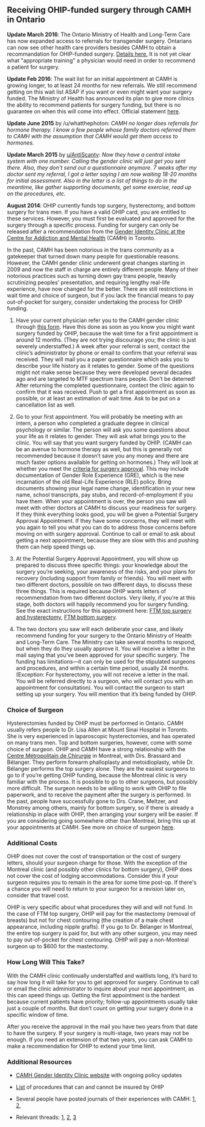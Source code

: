 ## Receiving OHIP-funded surgery through CAMH in Ontario

**Update March 2016**: The Ontario Ministry of Health and Long-Term Care has now expanded access to referrals for transgender surgery. Ontarians can now see other health care providers besides CAMH to obtain a recommandation for OHIP-funded surgery. [Details here.](http://health.gov.on.ca/en/pro/programs/srs/default.aspx) It is not yet clear what "appropriate training" a physician would need in order to recommend a patient for surgery.

**Update Feb 2016**: The wait list for an initial appointment at CAMH is growing longer, to at least 24 months for new referrals. We still recommend getting on this wait list ASAP if you want or even might want your surgery funded. The Ministry of Health has announced its plan to give more clinics the ability to recommend patients for surgery funding, but there is no guarantee on when this will come into effect. Official statement [here](http://www.camh.ca/en/hospital/care_program_and_services/specialty_clinics/Documents/GIC_Clinic_Update-Feb2016.pdf).

**Update June 2015** by /u/whatthephoton: *CAMH no longer does referrals for hormone therapy. I know a few people whose family doctors referred them to CAMH with the assumption that CAMH would get them access to hormones.*

**Update March 2015** by [u/AntiScanty](http://www.reddit.com/r/ftm/comments/2ywi4v/our_community_faq_needs_your_help_in_expanding/cpdq3uv): *Now they have a central intake system with one number. Calling the gender clinic will just get you sent there. Also, they don't send out a questionnaire anymore. 7 weeks after my doctor sent my referral, I got a letter saying I am now waiting 18-20 months for initial assessment. Also in the letter is a list of things to do in the meantime, like gather supporting documents, get some exercise, read up on the procedures, etc.*

**August 2014**: OHIP currently funds top surgery, hysterectomy, and bottom surgery for trans men. If you have a valid OHIP card, you are entitled to these services. However, you must first be evaluated and approved for the surgery through a specific process. Funding for surgery can only be released after a recommendation from the [Gender Identity Clinic at the Centre for Addiction and Mental Health](http://www.camh.ca/en/hospital/care_program_and_services/hospital_services/Pages/gid_guide_to_camh.aspx) (CAMH) in Toronto. 

In the past, CAMH has been notorious in the trans community as a gatekeeper that turned down many people for questionable reasons. However, the CAMH gender clinic underwent great changes starting in 2009 and now the staff in charge are entirely different people. Many of their notorious practices such as turning down gay trans people, heavily scrutinizing peoples’ presentation, and requiring lengthy real-life experience, have now changed for the better. There are still restrictions in wait time and choice of surgeon, but if you lack the financial means to pay out-of-pocket for surgery, consider undertaking the process for OHIP funding. 

1. Have your current physician refer you to the CAMH gender clinic through [this form](http://www.camh.ca/en/hospital/care_program_and_services/Referrals_to_CAMH/Documents/CAMH_Referral_Form.pdf). Have this done as soon as you know you might want surgery funded by OHIP, because the wait time for a first appointment is around 12 months. (They are not trying discourage you; the clinic is just severely understaffed.) A week after your referral is sent, contact the clinic’s administrator by phone or email to confirm that your referral was received. They will mail you a paper questionnaire which asks you to describe your life history as it relates to gender. Some of the questions might not make sense because they were developed several decades ago and are targeted to MTF spectrum trans people. Don’t be deterred! After returning the completed questionnaire, contect the clinic again to confirm that it was received. Push to get a first appointment as soon as possible, or at least an estimation of wait time. Ask to be put on a cancellation list as well.

2. Go to your first appointment. You will probably be meeting with an intern, a person who completed a graduate degree in clinical psychology or similar. The person will ask you some questions about your life as it relates to gender. They will ask what brings you to the clinic. You will say that you want surgery funded by OHIP. (CAMH can be an avenue to hormone therapy as well, but this is generally not recommended because it doesn’t save you any money and there are much faster options available for getting on hormones.) They will look at whether you meet the [criteria for surgery approval](http://www.camh.ca/en/hospital/care_program_and_services/hospital_services/Pages/gid_criteria_hormone_surgery.aspx). This may include documentation of Gender Role Experience (GRE), which is the new incarnation of the old Real-Life Experience (RLE) policy. Bring documents showing your legal name change, identification in your new name, school transcripts, pay stubs, and record-of-employment if you have them. When your appointment is over, the person you saw will meet with other doctors at CAMH to discuss your readiness for surgery. If they think everything looks good, you will be given a Potential Surgery Approval Appointment. If they have some concerns, they will meet with you again to tell you what you can do to address those concerns before moving on with surgery approval. Continue to call or email to ask about getting a next appointment, because they are slow with this and pushing them can help speed things up.

3. At the Potential Surgery Approval Appointment, you will show up prepared to discuss three specific things: your knowledge about the surgery you’re seeking, your awareness of the risks, and your plans for recovery (including support from family or friends). You will meet with two different doctors, possible on two different days, to discuss these three things. This is required because OHIP wants letters of recommendation from two different doctors. Very likely, if you’re at this stage, both doctors will happily recommend you for surgery funding. See the exact instructions for this appointment here: [FTM top surgery and hysterectomy](https://dl.dropboxusercontent.com/u/67321046/CamhTopHysto.pdf), [FTM bottom surgery](https://dl.dropboxusercontent.com/u/67321046/CAMH_lower_appt.PDF).

4. The two doctors you saw will each deliberate your case, and likely recommend funding for your surgery to the Ontario Ministry of Health and Long-Term Care. The Ministry can take several months to respond, but when they do they usually approve it. You will receive a letter in the mail saying that you’ve been approved for your specific surgery. The funding has limitations—it can only be used for the stipulated surgeons and procedures, and within a certain time period, usually 24 months. (Exception: For hysterectomy, you will not receive a letter in the mail. You will be referred directly to a surgeon, who will contact you with an appointment for consultation).
You will contact the surgeon to start setting up your surgery. You will mention that it’s being funded by OHIP. 

### Choice of Surgeon 
Hysterectomies funded by OHIP must be performed in Ontario. CAMH usually refers people to Dr. Lisa Allen at Mount Sinai Hospital in Toronto. She is very experienced in laparoscopic hysterectomies, and has operated on many trans men. Top and bottom surgeries, however, come with some choice of surgeon. OHIP and CAMH have a strong relationship with the [Centre Métropolitain de Chirurgie](http://grsmontreal.com/) in Montreal, with Drs. Brassard and Bélanger. They perform forearm phalloplasty and metoidioplasty, while Dr. Bélanger performs the top surgery alone. They are the easiest surgeons to go to if you’re getting OHIP funding, because the Montreal clinic is very familiar with the process. It is possible to go to other surgeons, but possibly more difficult. The surgeon needs to be willing to work with OHIP to file paperwork, and to receive the payment after the surgery is performed. In the past, people have successfully gone to Drs. Crane, Meltzer, and Monstrey among others, mainly for bottom surgery, so if there is already a relationship in place with OHIP, then arranging your surgery will be easier. If you are considering going somewhere other than Montreal, bring this up at your appointments at CAMH. See more on choice of surgeon [here](http://www.camh.ca/en/hospital/care_program_and_services/CATS_centralized_assessment_triage_and_support/Documents/FAQ_GIC_surgery.pdf).

### Additional Costs 
OHIP does not cover the cost of transportation or the cost of surgery letters, should your surgeon charge for those. With the exception of the Montreal clinic (and possibly other clinics for bottom surgery), OHIP does not cover the cost of lodging accommodations. Consider this if your surgeon requires you to remain in the area for some time post-op. If there's a chance you will need to return to your surgeon for a revision later on, consider that travel cost.

OHIP is very specific about what procedures they will and will not fund. In the case of FTM top surgery, OHIP will pay for the mastectomy (removal of breasts) but not for chest contouring (the creation of a male chest appearance, including nipple grafts). If you go to Dr. Bélanger in Montreal, the entire top surgery is paid for, but with any other surgeon, you may need to pay out-of-pocket for chest contouring. OHIP will pay a non-Montreal surgeon up to $600 for the mastectomy.

### How Long Will This Take?

With the CAMH clinic continually understaffed and waitlists long, it’s hard to say how long it will take for you to get approved for surgery. Continue to call or email the clinic administrator to inquire about your next appointment, as this can speed things up. Getting the first appointment is the hardest because current patients have priority; follow-up appointments usually take just a couple of months. But don’t count on getting your surgery done in a specific window of time. 

After you receive the approval in the mail you have two years from that date to have the surgery. If your surgery is multi-stage, two years may not be enough. If you need an extension of that two years, you can ask CAMH to make a recommendation for OHIP to extend your time limit.

### Additional Resources

* [CAMH Gender Identity Clinic website](http://www.camh.ca/en/hospital/care_program_and_services/hospital_services/Pages/gid_guide_to_camh.aspx) with ongoing policy updates

* [List](http://i.imgur.com/nfAeF3C.jpg) of procedures that can and cannot be insured by OHIP

* Several people have posted journals of their experiences with CAMH: [1](http://transontario.tumblr.com/), [2](http://a-mosaic.tumblr.com/tagged/camh), 

* Relevant threads: [1](http://www.reddit.com/r/ftm/comments/1n96pw/i_went_through_the_camh_process_to_get/), [2](http://www.reddit.com/r/asktransgender/search?q=camh&amp;restrict_sr=on&amp;sort=relevance&amp;t=all), [3](https://www.reddit.com/r/ftm/comments/47vahb/camhs_waiting_list_has_effectively_tripled_in_the/)